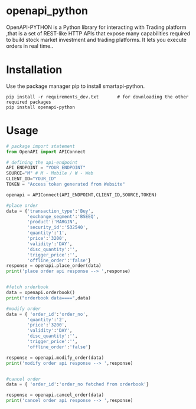 # openapi_python
OpenAPI-PYTHON is a Python library for interacting with Trading platform ,that is a set of REST-like HTTP APIs that expose many capabilities required to build stock market investment and trading platforms. It lets you execute orders in real time..

# Installation
Use the package manager pip to install smartapi-python.

```
pip install -r requirements_dev.txt       # for downloading the other required packages
pip install openapi-python
```

# Usage
```python
# package import statement
from OpenAPI import APIConnect

# defining the api-endpoint
API_ENDPOINT = "YOUR_ENDPOINT"
SOURCE="M" # M - Mobile / W - Web 
CLIENT_ID="YOUR_ID"
TOKEN = "Access token generated from Website"

openapi = APIConnect(API_ENDPOINT,CLIENT_ID,SOURCE,TOKEN)

#place order
data = {'transaction_type':'Buy',
        'exchange_segment':'BSEEQ',
        'product':'MARGIN',
        'security_id':'532540',
        'quantity':'1',
        'price':'3200',
        'validity':'DAY',
        'disc_quantity':'',
        'trigger_price':'',
        'offline_order':'false'}
response = openapi.place_order(data)
print('place order api response --> ',response)


#fetch orderbook
data = openapi.orderbook()
print("orderbook data====",data)

#modify order
data = { 'order_id':'order_no',
        'quantity':'2',
        'price':'3200',
        'validity':'DAY',
        'disc_quantity':'',
        'trigger_price':'',
        'offline_order':'false'}

response = openapi.modify_order(data)
print('modify order api response --> ',response)


#cancel order
data = { 'order_id':'order_no fetched from orderbook'}

response = openapi.cancel_order(data)
print('cancel order api response --> ',response)

```

